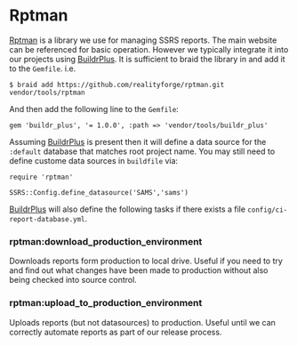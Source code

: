 # Rptman

[Rptman](https://github.com/realityforge/rptman) is a library we use for managing SSRS reports. The main
website can be referenced for basic operation. However we typically integrate it into our projects using
[BuildrPlus](BuildrPlus.md). It is sufficient to braid the library in and add it to the `Gemfile`. i.e.

    $ braid add https://github.com/realityforge/rptman.git vendor/tools/rptman

And then add the following line to the `Gemfile`:

    gem 'buildr_plus', '= 1.0.0', :path => 'vendor/tools/buildr_plus'

Assuming [BuildrPlus](BuildrPlus.md) is present then it will define a data source for the `:default`
database that matches root project name. You may still need to define custome data sources in `buildfile`
via:

    require 'rptman'
    
    SSRS::Config.define_datasource('SAMS','sams')

[BuildrPlus](BuildrPlus.md) will also define the following tasks if there exists a file
`config/ci-report-database.yml`.

### rptman:download_production_environment

Downloads reports form production to local drive. Useful if you need to try and find out what changes
have been made to production without also being checked into source control.

### rptman:upload_to_production_environment

Uploads reports (but not datasources) to production. Useful until we can correctly automate reports
as part of our release process.
